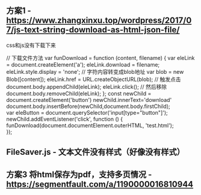 ## 方案1 - https://www.zhangxinxu.top/wordpress/2017/07/js-text-string-download-as-html-json-file/

css和js没有下载下来

// 下载文件方法
var funDownload = function (content, filename) {
    var eleLink = document.createElement('a');
    eleLink.download = filename;
    eleLink.style.display = 'none';
    // 字符内容转变成blob地址
    var blob = new Blob([content]);
    eleLink.href = URL.createObjectURL(blob);
    // 触发点击
    document.body.appendChild(eleLink);
    eleLink.click();
    // 然后移除
    document.body.removeChild(eleLink);
};
const newChild = document.createElement('button')
newChild.innerText='download'
document.body.insertBefore(newChild,document.body.firstChild);  
var eleButton = document.querySelector('input[type="button"]');
newChild.addEventListener('click', function () {
        funDownload(document.documentElement.outerHTML, 'test.html');    
    });

## FileSaver.js - 文本文件没有样式（好像没有样式）

## 方案3 将html保存为pdf，支持多页情况 - https://segmentfault.com/a/1190000016810944
